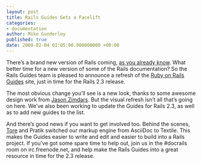 ```yaml
---
layout: post
title: Rails Guides Gets a Facelift
categories:
- documentation
author: Mike Gunderloy
published: true
date: 2009-02-04 01:05:00.000000000 +00:00
---
```

<p>There&#8217;s a brand new version of Rails coming, <a href="https://rubyonrails.org/2009/2/1/rails-2-3-0-rc1-templates-engines-rack-metal-much-more">as you already know</a>. What better time for a new version of some of the Rails documentation? So the Rails Guides team is pleased to announce a refresh of the <a href="http://guides.rails.info">Ruby on Rails Guides</a> site, just in time for the Rails 2.3 release.</p>
<p>The most obvious change you&#8217;ll see is a new look, thanks to some awesome design work from <a href="http://www.thinkcage.com/">Jason Zimdars</a>. But the visual refresh isn&#8217;t all that&#8217;s going on here. We&#8217;ve also been working to update the Guides for Rails 2.3, as well as to add new guides to the list.</p>
<p>And there&#8217;s good news if you want to get involved too. Behind the scenes, <a href="http://tore.darell.no">Tore</a> and Pratik switched our markup engine from AsciiDoc to Textile. This makes the Guides easier to write and edit and easier to build into a Rails project. If you&#8217;ve got some spare time to help out, join us in the #docrails room on irc.freenode.net, and help make the Rails Guides into a great resource in time for the 2.3 release.</p>